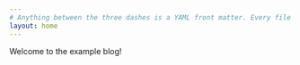 ```yaml
---
# Anything between the three dashes is a YAML front matter. Every file that we want Jekyll to process needs front matter.
layout: home
---
```


Welcome to the example blog!
